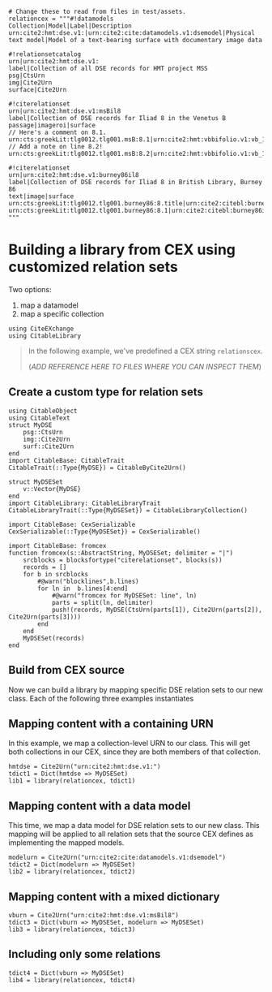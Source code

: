 
```@setup library
# Change these to read from files in test/assets.
relationcex = """#!datamodels
Collection|Model|Label|Description
urn:cite2:hmt:dse.v1:|urn:cite2:cite:datamodels.v1:dsemodel|Physical text model|Model of a text-bearing surface with documentary image data

#!relationsetcatalog
urn|urn:cite2:hmt:dse.v1:
label|Collection of all DSE records for HMT project MSS
psg|CtsUrn
img|Cite2Urn
surface|Cite2Urn

#!citerelationset
urn|urn:cite2:hmt:dse.v1:msBil8
label|Collection of DSE records for Iliad 8 in the Venetus B
passage|imageroi|surface
// Here's a comment on 8.1.
urn:cts:greekLit:tlg0012.tlg001.msB:8.1|urn:cite2:hmt:vbbifolio.v1:vb_102v_103r@0.4843,0.2961,0.2552,0.05667|urn:cite2:hmt:msB.v1:103r
// Add a note on line 8.2!
urn:cts:greekLit:tlg0012.tlg001.msB:8.2|urn:cite2:hmt:vbbifolio.v1:vb_102v_103r@0.4980,0.3358,0.2336,0.03061|urn:cite2:hmt:msB.v1:103r

#!citerelationset
urn|urn:cite2:hmt:dse.v1:burney86il8
label|Collection of DSE records for Iliad 8 in British Library, Burney 86
text|image|surface
urn:cts:greekLit:tlg0012.tlg001.burney86:8.title|urn:cite2:citebl:burney86imgs.v1:burney_ms_86_f073r@0.1703,0.3014,0.3983,0.03259|urn:cite2:hmt:burney86pages.v1:73r
urn:cts:greekLit:tlg0012.tlg001.burney86:8.1|urn:cite2:citebl:burney86imgs.v1:burney_ms_86_f073r@0.1446,0.3405,0.4177,0.05148|urn:cite2:hmt:burney86pages.v1:73r
"""
```

# Building a library from CEX using customized relation sets

Two options:

1. map a datamodel
2. map a specific collection


```@example library
using CiteEXchange
using CitableLibrary
```



> In the following example, we've predefined a CEX string `relationscex`.
>
> (*ADD REFERENCE HERE TO FILES WHERE YOU CAN INSPECT THEM*)

## Create a custom type for relation sets

```@example library
using CitableObject
using CitableText
struct MyDSE
    psg::CtsUrn
    img::Cite2Urn
    surf::Cite2Urn
end
import CitableBase: CitableTrait
CitableTrait(::Type{MyDSE}) = CitableByCite2Urn()

struct MyDSESet
    v::Vector{MyDSE}
end
import CitableLibrary: CitableLibraryTrait
CitableLibraryTrait(::Type{MyDSESet}) = CitableLibraryCollection()

import CitableBase: CexSerializable
CexSerializable(::Type{MyDSESet}) = CexSerializable()

import CitableBase: fromcex
function fromcex(s::AbstractString, MyDSESet; delimiter = "|")
    srcblocks = blocksfortype("citerelationset", blocks(s))
    records = []
    for b in srcblocks
        #@warn("blocklines",b.lines)   
        for ln in  b.lines[4:end]
            #@warn("fromcex for MyDSESet: line", ln)
            parts = split(ln, delimiter)
            push!(records, MyDSE(CtsUrn(parts[1]), Cite2Urn(parts[2]), Cite2Urn(parts[3])))
        end
    end
    MyDSESet(records)
end
```

## Build from CEX source


Now we can build a library by mapping specific DSE relation sets to our new class. Each of the following three examples instantiates

## Mapping content with a containing URN

In this example, we map a collection-level URN to our class.  This will get both collections in our CEX, since they are both members of that collection.



```@example library
hmtdse = Cite2Urn("urn:cite2:hmt:dse.v1:")
tdict1 = Dict(hmtdse => MyDSESet)
lib1 = library(relationcex, tdict1)
```

## Mapping content with a data model

This time, we map a data model for DSE relation sets to our new class. This mapping will be applied to all relation sets that the source CEX defines as implementing the mapped models.

```@example library
modelurn = Cite2Urn("urn:cite2:cite:datamodels.v1:dsemodel")
tdict2 = Dict(modelurn => MyDSESet)
lib2 = library(relationcex, tdict2)
```


## Mapping content with a mixed dictionary


```@example library
vburn = Cite2Urn("urn:cite2:hmt:dse.v1:msBil8")
tdict3 = Dict(vburn => MyDSESet, modelurn => MyDSESet)
lib3 = library(relationcex, tdict3)
```

## Including only some relations



```@example library
tdict4 = Dict(vburn => MyDSESet)
lib4 = library(relationcex, tdict4)
```